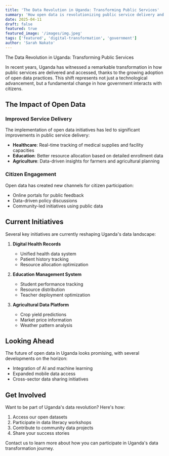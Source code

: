 ```yaml
---
title: 'The Data Revolution in Uganda: Transforming Public Services'
summary: 'How open data is revolutionizing public service delivery and citizen engagement in Uganda'
date: 2025-04-11
draft: false
featured: true
featured_image: '/images/img.jpeg'
tags: ['featured', 'digital-transformation', 'government']
author: 'Sarah Nakato'
---
```


The Data Revolution in Uganda: Transforming Public Services

In recent years, Uganda has witnessed a remarkable transformation in how public services are delivered and accessed, thanks to the growing adoption of open data practices. This shift represents not just a technological advancement, but a fundamental change in how government interacts with citizens.

## The Impact of Open Data

### Improved Service Delivery

The implementation of open data initiatives has led to significant improvements in public service delivery:

- **Healthcare**: Real-time tracking of medical supplies and facility capacities
- **Education**: Better resource allocation based on detailed enrollment data
- **Agriculture**: Data-driven insights for farmers and agricultural planning

### Citizen Engagement

Open data has created new channels for citizen participation:

- Online portals for public feedback
- Data-driven policy discussions
- Community-led initiatives using public data

## Current Initiatives

Several key initiatives are currently reshaping Uganda's data landscape:

1. **Digital Health Records**

   - Unified health data system
   - Patient history tracking
   - Resource allocation optimization

2. **Education Management System**

   - Student performance tracking
   - Resource distribution
   - Teacher deployment optimization

3. **Agricultural Data Platform**
   - Crop yield predictions
   - Market price information
   - Weather pattern analysis

## Looking Ahead

The future of open data in Uganda looks promising, with several developments on the horizon:

- Integration of AI and machine learning
- Expanded mobile data access
- Cross-sector data sharing initiatives

## Get Involved

Want to be part of Uganda's data revolution? Here's how:

1. Access our open datasets
2. Participate in data literacy workshops
3. Contribute to community data projects
4. Share your success stories

Contact us to learn more about how you can participate in Uganda's data transformation journey.
